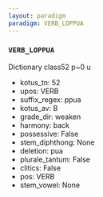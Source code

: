 ```yaml
---
layout: paradigm
paradigm: VERB_LOPPUA
---
```

### ` VERB_LOPPUA `

Dictionary class52 p~0 u
* kotus_tn: 52
* upos: VERB
* suffix_regex: ppua
* kotus_av: B
* grade_dir: weaken
* harmony: back
* possessive: False
* stem_diphthong: None
* deletion: pua
* plurale_tantum: False
* clitics: False
* pos: VERB
* stem_vowel: None
